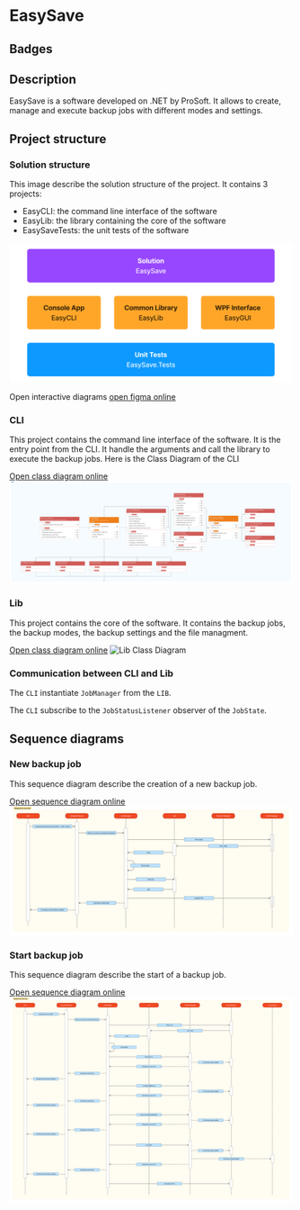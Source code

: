 # EasySave

## Badges

## Description

EasySave is a software developed on .NET by ProSoft. It allows to create, manage and
execute backup jobs with different modes and settings.

## Project structure

### Solution structure
This image describe the solution structure of the project. It contains 3 projects:
- EasyCLI: the command line interface of the software
- EasyLib: the library containing the core of the software
- EasySaveTests: the unit tests of the software

![Project structure](./assets/project-structure.png)

Open interactive diagrams [open figma online](https://www.figma.com/file/69B3eZT084VoueoZVX9qXm/ProgSystem?type=whiteboard&node-id=0%3A1&t=XkVQ1kuQdN3ifJBx-1)

### CLI
This project contains the command line interface of the software. It is the entry point from the CLI.
It handle the arguments and call the library to execute the backup jobs.
Here is the Class Diagram of the CLI

[Open class diagram online](https://www.figma.com/file/69B3eZT084VoueoZVX9qXm/ProgSystem?type=whiteboard&node-id=1-2743&t=XkVQ1kuQdN3ifJBx-4)
![CLI Class Diagram](./assets/ProgSystemCLI.png)


### Lib
This project contains the core of the software. It contains the backup jobs, the backup modes, the backup settings and the file managment.

[Open class diagram online](https://www.figma.com/file/69B3eZT084VoueoZVX9qXm/ProgSystem?type=whiteboard&node-id=1-5137&t=XkVQ1kuQdN3ifJBx-4)
![Lib Class Diagram](./assets/ProgSystemLib.png)

### Communication between CLI and Lib
The `CLI` instantiate `JobManager` from the `LIB`.

The `CLI` subscribe to the `JobStatusListener` observer of the `JobState`.

## Sequence diagrams

### New backup job
This sequence diagram describe the creation of a new backup job.

[Open sequence diagram online](https://www.figma.com/file/69B3eZT084VoueoZVX9qXm/ProgSystem?type=whiteboard&node-id=5-5174&t=XkVQ1kuQdN3ifJBx-4)
![New backup job sequence diagram](./assets/ProgSystemNew.png)

### Start backup job
This sequence diagram describe the start of a backup job.

[Open sequence diagram online](https://www.figma.com/file/69B3eZT084VoueoZVX9qXm/ProgSystem?type=whiteboard&node-id=5-5323&t=XkVQ1kuQdN3ifJBx-4)
![New backup job sequence diagram](./assets/ProgSystemStart.png)
